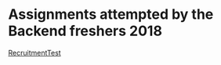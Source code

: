 # Assignments attempted by the Backend freshers 2018

[RecruitmentTest](https://github.com/Polaris000/BackendJuniorProjects/tree/master/Recruitment_Test)
